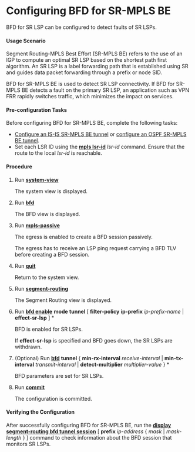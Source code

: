 Configuring BFD for SR-MPLS BE
==============================

BFD for SR LSP can be configured to detect faults of SR LSPs.

#### Usage Scenario

Segment Routing-MPLS Best Effort (SR-MPLS BE) refers to the use of an IGP to compute an optimal SR LSP based on the shortest path first algorithm. An SR LSP is a label forwarding path that is established using SR and guides data packet forwarding through a prefix or node SID.

BFD for SR-MPLS BE is used to detect SR LSP connectivity. If BFD for SR-MPLS BE detects a fault on the primary SR LSP, an application such as VPN FRR rapidly switches traffic, which minimizes the impact on services.


#### Pre-configuration Tasks

Before configuring BFD for SR-MPLS BE, complete the following tasks:

* [Configure an IS-IS SR-MPLS BE tunnel](dc_vrp_sr-be_cfg_0008.html) or [configure an OSPF SR-MPLS BE tunnel](dc_vrp_sr_all_cfg_0001.html).
* Set each LSR ID using the [**mpls lsr-id**](cmdqueryname=mpls+lsr-id) *lsr-id* command. Ensure that the route to the local *lsr-id* is reachable.

#### Procedure

1. Run [**system-view**](cmdqueryname=system-view)
   
   
   
   The system view is displayed.
2. Run [**bfd**](cmdqueryname=bfd)
   
   
   
   The BFD view is displayed.
3. Run [**mpls-passive**](cmdqueryname=mpls-passive)
   
   
   
   The egress is enabled to create a BFD session passively.
   
   The egress has to receive an LSP ping request carrying a BFD TLV before creating a BFD session.
4. Run [**quit**](cmdqueryname=quit)
   
   
   
   Return to the system view.
5. Run [**segment-routing**](cmdqueryname=segment-routing)
   
   
   
   The Segment Routing view is displayed.
6. Run [**bfd enable**](cmdqueryname=bfd+enable) **mode** **tunnel** [ **filter-policy** **ip-prefix** *ip-prefix-name* | **effect-sr-lsp** ] \*
   
   
   
   BFD is enabled for SR LSPs.
   
   If **effect-sr-lsp** is specified and BFD goes down, the SR LSPs are withdrawn.
7. (Optional) Run [**bfd**](cmdqueryname=bfd) **tunnel** { **min-rx-interval** *receive-interval* | **min-tx-interval** *transmit-interval* | **detect-multiplier** *multiplier-value* } \*
   
   
   
   BFD parameters are set for SR LSPs.
8. Run [**commit**](cmdqueryname=commit)
   
   
   
   The configuration is committed.

#### Verifying the Configuration

After successfully configuring BFD for SR-MPLS BE, run the [**display segment-routing bfd tunnel session**](cmdqueryname=display+segment-routing+bfd+tunnel+session) [ **prefix** *ip-address* { *mask* | *mask-length* } ] command to check information about the BFD session that monitors SR LSPs.